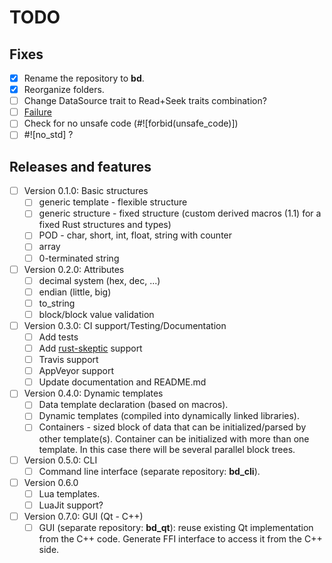# TODO

## Fixes

* [x] Rename the repository to **bd**.
* [x] Reorganize folders.
* [ ] Change DataSource trait to Read+Seek traits combination?
* [ ] [Failure](https://github.com/withoutboats/failure)
* [ ] Check for no unsafe code (#![forbid(unsafe_code)])
* [ ] #![no_std] ?

## Releases and features

* [ ] Version 0.1.0: Basic structures
  * [ ] generic template - flexible structure
  * [ ] generic structure - fixed structure (custom derived macros (1.1) for a fixed Rust structures and types)
  * [ ] POD - char, short, int, float, string with counter
  * [ ] array
  * [ ] 0-terminated string

* [ ] Version 0.2.0: Attributes
  * [ ] decimal system (hex, dec, ...)
  * [ ] endian (little, big)
  * [ ] to_string
  * [ ] block/block value validation

* [ ] Version 0.3.0: CI support/Testing/Documentation
  * [ ] Add tests
  * [ ] Add [rust-skeptic](https://github.com/brson/rust-skeptic) support
  * [ ] Travis support
  * [ ] AppVeyor support
  * [ ] Update documentation and README.md

* [ ] Version 0.4.0: Dynamic templates
  * [ ] Data template declaration (based on macros).
  * [ ] Dynamic templates (compiled into dynamically linked libraries).
  * [ ] Containers - sized block of data that can be initialized/parsed by other template(s). Container can be initialized with more than one template. In this case there will be several parallel block trees.

* [ ] Version 0.5.0: CLI
  * [ ] Command line interface (separate repository: **bd_cli**).

* [ ] Version 0.6.0
  * [ ] Lua templates.
  * [ ] LuaJit support?

* [ ] Version 0.7.0: GUI (Qt - C++)
  * [ ] GUI (separate repository: **bd_qt**): reuse existing Qt implementation from the C++ code. Generate FFI interface to access it from the C++ side.
